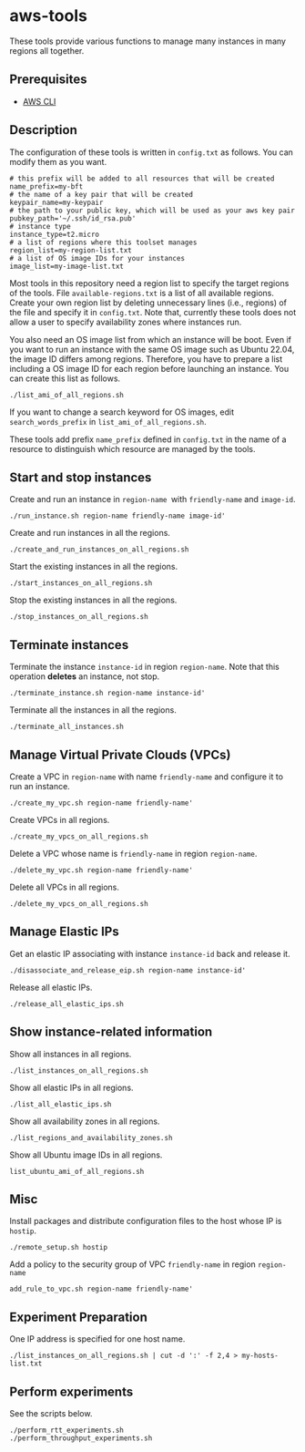 # aws-tools

These tools provide various functions to manage many instances in many regions all together.

## Prerequisites

* [AWS CLI](https://aws.amazon.com/cli/)

## Description

The configuration of these tools is written in `config.txt` as follows.
You can modify them as you want.
```
# this prefix will be added to all resources that will be created
name_prefix=my-bft
# the name of a key pair that will be created
keypair_name=my-keypair
# the path to your public key, which will be used as your aws key pair
pubkey_path='~/.ssh/id_rsa.pub'
# instance type
instance_type=t2.micro
# a list of regions where this toolset manages
region_list=my-region-list.txt
# a list of OS image IDs for your instances
image_list=my-image-list.txt
```

Most tools in this repository need a region list to specify the target regions of the tools.
File `available-regions.txt` is a list of all available regions.
Create your own region list by deleting unnecessary lines (i.e., regions) of the file and specify it in `config.txt`.
Note that, currently these tools does not allow a user to specify availability zones where instances run.

You also need an OS image list from which an instance will be boot.
Even if you want to run an instance with the same OS image such as Ubuntu 22.04, the image ID differs among regions.
Therefore, you have to prepare a list including a OS image ID for each region before launching an instance.
You can create this list as follows.
```
./list_ami_of_all_regions.sh
```
If you want to change a search keyword for OS images, edit `search_words_prefix` in `list_ami_of_all_regions.sh`.

These tools add prefix `name_prefix` defined in `config.txt` in the name of a resource to distinguish which resource are managed by the tools.

## Start and stop instances

Create and run an instance in `region-name `with `friendly-name` and `image-id`.
```
./run_instance.sh region-name friendly-name image-id'
```

Create and run instances in all the regions.
```
./create_and_run_instances_on_all_regions.sh
```

Start the existing instances in all the regions.
```
./start_instances_on_all_regions.sh
```

Stop the existing instances in all the regions.
```
./stop_instances_on_all_regions.sh
```

## Terminate instances

Terminate the instance `instance-id` in region `region-name`.
Note that this operation **deletes** an instance, not stop.
```
./terminate_instance.sh region-name instance-id'
```

Terminate all the instances in all the regions.
```
./terminate_all_instances.sh
```

## Manage Virtual Private Clouds (VPCs)

Create a VPC in `region-name` with name `friendly-name` and configure it to run an instance.
```
./create_my_vpc.sh region-name friendly-name'
```

Create VPCs in all regions.
```
./create_my_vpcs_on_all_regions.sh
```

Delete a VPC whose name is `friendly-name` in region `region-name`.
```
./delete_my_vpc.sh region-name friendly-name'
```

Delete all VPCs in all regions.
```
./delete_my_vpcs_on_all_regions.sh
```

## Manage Elastic IPs

Get an elastic IP associating with instance `instance-id` back and release it.
```
./disassociate_and_release_eip.sh region-name instance-id'
```

Release all elastic IPs.
```
./release_all_elastic_ips.sh
```

## Show instance-related information

Show all instances in all regions.
```
./list_instances_on_all_regions.sh
```

Show all elastic IPs in all regions.
```
./list_all_elastic_ips.sh
```

Show all availability zones in all regions.
```
./list_regions_and_availability_zones.sh
```

Show all Ubuntu image IDs in all regions.
```
list_ubuntu_ami_of_all_regions.sh
```

## Misc

Install packages and distribute configuration files to the host whose IP is `hostip`.
```
./remote_setup.sh hostip
```

Add a policy to the security group of VPC `friendly-name` in region `region-name`
```
add_rule_to_vpc.sh region-name friendly-name'
```
## Experiment Preparation

One IP address is specified for one host name.

```
./list_instances_on_all_regions.sh | cut -d ':' -f 2,4 > my-hosts-list.txt
```

## Perform experiments

See the scripts below.
```
./perform_rtt_experiments.sh
./perform_throughput_experiments.sh
```
